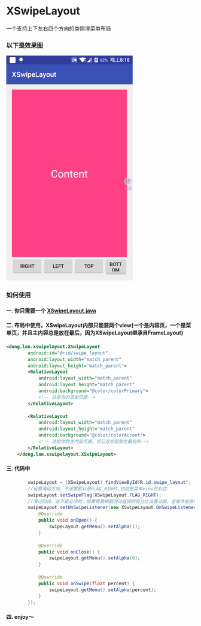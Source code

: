 # XSwipeLayout
一个支持上下左右四个方向的类侧滑菜单布局

### 以下是效果图
![](/gif/demo.gif)



### 如何使用

#### 一. 你只需要一个 [XSwipeLayout.java](/app/src/main/java/dong/lan/xswipelayout/XSwipeLayout.java)

#### 二. 布局中使用，XSwipeLayout内部只能装两个view(一个是内容页，一个是菜单页，并且主内容总是放在最后，因为XSwipeLayout继承自FrameLayout)

```xml
<dong.lan.xswipelayout.XSwipeLayout
        android:id="@+id/swipe_layout"
        android:layout_width="match_parent"
        android:layout_height="match_parent">
        <RelativeLayout
            android:layout_width="match_parent"
            android:layout_height="match_parent"
            android:background="@color/colorPrimary">
            <!-- 这是你的菜单页面-->
        </RelativeLayout>

        <RelativeLayout
            android:layout_width="match_parent"
            android:layout_height="match_parent"
            android:background="@color/colorAccent">
            <!-- 这是你的主内容页面。切记这总是放在最后的-->
        </RelativeLayout>
    </dong.lan.xswipelayout.XSwipeLayout>
```

#### 三. 代码中

```java
        swipeLayout = (XSwipeLayout) findViewById(R.id.swipe_layout);
        //设置滑动方向，不设置默认是FLAG_RIGHT,也就是菜单view在右边
        swipeLayout.setSwipeFlag(XSwipeLayout.FLAG_RIGHT); 
        //滑动回调，这不是必须的，如果需要根据滑动返回的百分比设置动画，这或许会很有用
        swipeLayout.setOnSwipeListener(new XSwipeLayout.OnSwipeListener() {
            @Override
            public void onOpen() {
                swipeLayout.getMenu().setAlpha(1);
            }

            @Override
            public void onClose() {
                swipeLayout.getMenu().setAlpha(0);
            }

            @Override
            public void onSwipe(float percent) {
                swipeLayout.getMenu().setAlpha(percent);
            }
        });
```

#### 四. enjoy～
